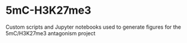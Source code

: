 # 5mC-H3K27me3
Custom scripts and Jupyter notebooks used to generate figures for the 5mC/H3K27me3 antagonism project
